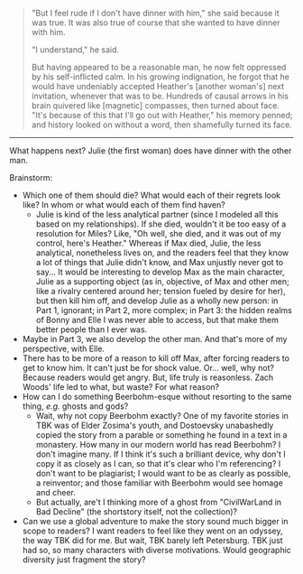 > "But I feel rude if I don't have dinner with him," she said because it was true. It was also true of course that she wanted to have dinner with him.
>
> "I understand," he said.
>
> But having appeared to be a reasonable man, he now felt oppressed by his self-inflicted calm. In his growing indignation, he forgot that he would have undeniably accepted Heather's [another woman's] next invitation, whenever that was to be. Hundreds of causal arrows in his brain quivered like [magnetic] compasses, then turned about face. "It's because of this that I'll go out with Heather," his memory penned; and history looked on without a word, then shamefully turned its face.

---

What happens next? Julie (the first woman) does have dinner with the other man.

Brainstorm:

- Which one of them should die? What would each of their regrets look like? In whom or what would each of them find haven?
  - Julie is kind of the less analytical partner (since I modeled all this based on my relationships). If she died, wouldn't it be too easy of a resolution for Miles? Like, "Oh well, she died, and it was out of my control, here's Heather." Whereas if Max died, Julie, the less analytical, nonetheless lives on, and the readers feel that they know a lot of things that Julie didn't know, and Max unjustly never got to say... It would be interesting to develop Max as the main character, Julie as a supporting object (as in, objective, of Max and other men; like a rivalry centered around her; tension fueled by desire for her), but then kill him off, and develop Julie as a wholly new person: in Part 1, ignorant; in Part 2, more complex; in Part 3: the hidden realms of Bonny and Elle I was never able to access, but that make them better people than I ever was.
 - Maybe in Part 3, we also develop the other man. And that's more of my perspective, with Elle.
 - There has to be more of a reason to kill off Max, after forcing readers to get to know him. It can't just be for shock value. Or... well, why not? Because readers would get angry. But, life truly is reasonless. Zach Woods' life led to what, but waste? For what reason?
- How can I do something Beerbohm-esque without resorting to the same thing, _e.g._ ghosts and gods?
  - Wait, why not copy Beerbohm exactly? One of my favorite stories in TBK was of Elder Zosima's youth, and Dostoevsky unabashedly copied the story from a parable or something he found in a text in a monastery. How many in our modern world has read Beerbohm? I don't imagine many. If I think it's such a brilliant device, why don't I copy it as closely as I can, so that it's clear who I'm referencing? I don't want to be plagiarist; I would want to be as clearly as possible, a reinventor; and those familiar with Beerbohm would see homage and cheer.
  - But actually, are't I thinking more of a ghost from "CivilWarLand in Bad Decline" (the shortstory itself, not the collection)?
- Can we use a global adventure to make the story sound much bigger in scope to readers? I want readers to feel like they went on an odyssey, the way TBK did for me. But wait, TBK barely left Petersburg. TBK just had so, so many characters with diverse motivations. Would geographic diversity just fragment the story?

